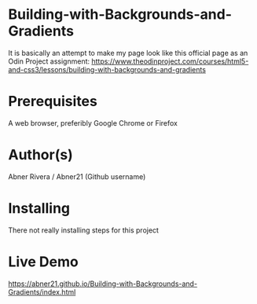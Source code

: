 # Building-with-Backgrounds-and-Gradients
It is basically an attempt to make my page look like this official page as an Odin Project assignment: https://www.theodinproject.com/courses/html5-and-css3/lessons/building-with-backgrounds-and-gradients
# Prerequisites
A web browser, preferibly Google Chrome or Firefox
# Author(s)
Abner Rivera /
Abner21 (Github username)
# Installing
There not really installing steps for this project
# Live Demo
https://abner21.github.io/Building-with-Backgrounds-and-Gradients/index.html
